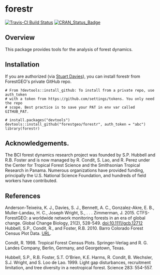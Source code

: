 
<!-- README.md is generated from README.Rmd. Please edit that file -->
forestr
=======

[![Travis-CI Build Status](https://travis-ci.org/forestgeo/forestr.svg?branch=master)](https://travis-ci.org/forestgeo/forestr) [![CRAN\_Status\_Badge](http://www.r-pkg.org/badges/version/forestr)](https://cran.r-project.org/package=forestr)

Overview
--------

This package provides tools for the analysis of forest dynamics.

Installation
------------

If you are authorized (via [Stuart Davies](daviess@si.edu)), you can install forestr from ForestGEO's private GitHub repo.

    # From ?devtools::install_github: To install from a private repo, use auth_token
    # with a token from https://github.com/settings/tokens. You only need the repo 
    # scope. Best practice is to save your PAT in env var called GITHUB_PAT.

    # install.packages("devtools")
    devtools::install_github("forestgeo/forestr", auth_token = "abc")
    library(forestr)

Acknowledgements.
-----------------

The BCI forest dynamics research project was founded by S.P. Hubbell and R.B. Foster and is now managed by R. Condit, S. Lao, and R. Perez under the Center for Tropical Forest Science and the Smithsonian Tropical Research in Panama. Numerous organizations have provided funding, principally the U.S. National Science Foundation, and hundreds of field workers have contributed.

References
----------

Anderson-Teixeira, K. J., Davies, S. J., Bennett, A. C., Gonzalez-Akre, E. B., Muller-Landau, H. C., Joseph Wright, S., . . . Zimmerman, J. 2015. CTFS-ForestGEO: a worldwide network monitoring forests in an era of global change. Global Change Biology, 21(2), 528-549. <doi:10.1111/gcb.12712> Hubbell, S.P., Condit, R., and Foster, R.B. 2010. Barro Colorado Forest Census Plot Data. [URL](http://ctfs.si.edu/webatlas/datasets/bci).

Condit, R. 1998. Tropical Forest Census Plots. Springer-Verlag and R. G. Landes Company, Berlin, Germany, and Georgetown, Texas.

Hubbell, S.P., R.B. Foster, S.T. O'Brien, K.E. Harms, R. Condit, B. Wechsler, S.J. Wright, and S. Loo de Lao. 1999. Light gap disturbances, recruitment limitation, and tree diversity in a neotropical forest. Science 283: 554-557.
